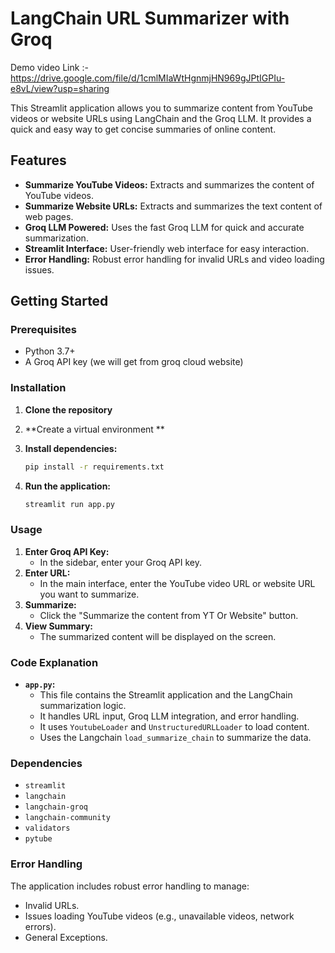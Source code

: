 # LangChain URL Summarizer with Groq

Demo video Link :- https://drive.google.com/file/d/1cmlMIaWtHgnmjHN969gJPtIGPIu-e8vL/view?usp=sharing

This Streamlit application allows you to summarize content from YouTube videos or website URLs using LangChain and the Groq LLM. It provides a quick and easy way to get concise summaries of online content.

## Features

* **Summarize YouTube Videos:** Extracts and summarizes the content of YouTube videos.
* **Summarize Website URLs:** Extracts and summarizes the text content of web pages.
* **Groq LLM Powered:** Uses the fast Groq LLM for quick and accurate summarization.
* **Streamlit Interface:** User-friendly web interface for easy interaction.
* **Error Handling:** Robust error handling for invalid URLs and video loading issues.

## Getting Started

### Prerequisites

* Python 3.7+
* A Groq API key (we will get from groq cloud website)

### Installation

1.  **Clone the repository**

2.  **Create a virtual environment **

3.  **Install dependencies:**

    ```bash
    pip install -r requirements.txt
    ```

4.  **Run the application:**

    ```bash
    streamlit run app.py
    ```

### Usage

1.  **Enter Groq API Key:**
    * In the sidebar, enter your Groq API key.
2.  **Enter URL:**
    * In the main interface, enter the YouTube video URL or website URL you want to summarize.
3.  **Summarize:**
    * Click the "Summarize the content from YT Or Website" button.
4.  **View Summary:**
    * The summarized content will be displayed on the screen.

### Code Explanation

* **`app.py`:**
    * This file contains the Streamlit application and the LangChain summarization logic.
    * It handles URL input, Groq LLM integration, and error handling.
    * It uses `YoutubeLoader` and `UnstructuredURLLoader` to load content.
    * Uses the Langchain `load_summarize_chain` to summarize the data.

### Dependencies

* `streamlit`
* `langchain`
* `langchain-groq`
* `langchain-community`
* `validators`
* `pytube`

### Error Handling

The application includes robust error handling to manage:

* Invalid URLs.
* Issues loading YouTube videos (e.g., unavailable videos, network errors).
* General Exceptions.
